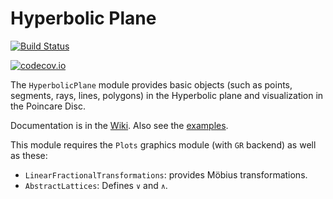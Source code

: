 # Hyperbolic Plane


[![Build Status](https://travis-ci.org/scheinerman/HyperbolicPlane.jl.svg?branch=master)](https://travis-ci.org/scheinerman/HyperbolicPlane.jl)


[![codecov.io](http://codecov.io/github/scheinerman/HyperbolicPlane.jl/coverage.svg?branch=master)](http://codecov.io/github/scheinerman/HyperbolicPlane.jl?branch=master)



The `HyperbolicPlane` module provides basic objects
(such as points, segments, rays, lines, polygons) in the Hyperbolic
plane and visualization in the Poincare Disc.

Documentation is in the
[Wiki](https://github.com/scheinerman/HyperbolicPlane.jl/wiki). Also see the
[examples](https://github.com/scheinerman/HyperbolicPlane.jl/tree/master/examples).

This module requires the `Plots` graphics module (with `GR` backend) as well
as these:
+ `LinearFractionalTransformations`: provides Möbius transformations.
+ `AbstractLattices`: Defines `∨` and `∧`.
